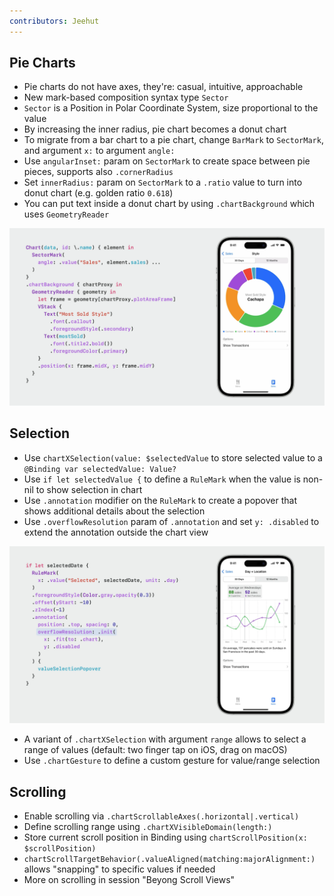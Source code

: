 ```yaml
---
contributors: Jeehut
---
```


## Pie Charts

- Pie charts do not have axes, they're: casual, intuitive, approachable
- New mark-based composition syntax type `Sector`
- `Sector` is a Position in Polar Coordinate System, size proportional to the value
- By increasing the inner radius, pie chart becomes a donut chart
- To migrate from a bar chart to a pie chart, change `BarMark` to `SectorMark`, and argument `x:` to argument `angle:`
- Use `angularInset:` param on `SectorMark` to create space between pie pieces, supports also `.cornerRadius`
- Set `innerRadius:` param on `SectorMark` to a `.ratio` value to turn into donut chart (e.g. golden ratio `0.618`)
- You can put text inside a donut chart by using `.chartBackground` which uses `GeometryReader`

![A donut chart with text in the middle using the `.chartBackground` modifier.][donut]

[donut]: ../../../images/notes/wwdc23/10037/Donut.png

## Selection

- Use `chartXSelection(value: $selectedValue` to store selected value to a `@Binding var selectedValue: Value?`
- Use `if let selectedValue {` to define a `RuleMark` when the value is non-nil to show selection in chart
- Use `.annotation` modifier on the `RuleMark` to create a popover that shows additional details about the selection
- Use `.overflowResolution` param of `.annotation` and set `y: .disabled` to extend the annotation outside the chart view

![Showing an overlay that extends beyond the chart using `.annotation(...:overflowResolution:)` modifier on `RuleMark`.][selection]

[selection]: ../../../images/notes/wwdc23/10037/Selection.png

- A variant of `.chartXSelection` with argument `range` allows to select a range of values (default: two finger tap on iOS, drag on macOS)
- Use `.chartGesture` to define a custom gesture for value/range selection

## Scrolling

- Enable scrolling via `.chartScrollableAxes(.horizontal|.vertical)`
- Define scrolling range using `.chartXVisibleDomain(length:)`
- Store current scroll position in Binding using `chartScrollPosition(x: $scrollPosition)`
- `chartScrollTargetBehavior(.valueAligned(matching:majorAlignment:)` allows "snapping" to specific values if needed
- More on scrolling in session "Beyong Scroll Views"
